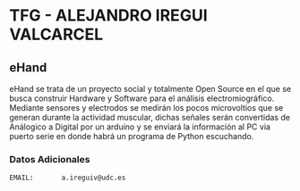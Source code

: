 # TFG - ALEJANDRO IREGUI VALCARCEL
## eHand

eHand se trata de un proyecto social y totalmente Open Source en el que se busca construir Hardware y Software para el análisis electromiográfico.
Mediante sensores y electrodos se medirán los pocos microvoltios que se generan durante la actividad muscular, dichas señales serán convertidas de Análogico a Digital
por un arduino y se enviará la información al PC via puerto serie en donde habrá un programa de Python escuchando.


### Datos Adicionales
    EMAIL:       a.ireguiv@udc.es
   
   

